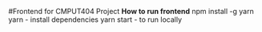 #Frontend for CMPUT404 Project
**How to run frontend**
  npm install -g yarn
  yarn - install dependencies 
  yarn start - to run locally
